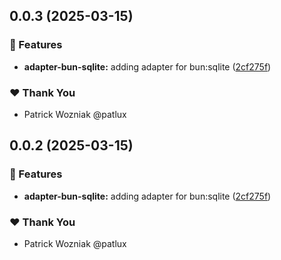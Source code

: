 ## 0.0.3 (2025-03-15)

### 🚀 Features

- **adapter-bun-sqlite:** adding adapter for bun:sqlite ([2cf275f](https://github.com/patlux/react-query-cache-persistent/commit/2cf275f))

### ❤️ Thank You

- Patrick Wozniak @patlux

## 0.0.2 (2025-03-15)

### 🚀 Features

- **adapter-bun-sqlite:** adding adapter for bun:sqlite ([2cf275f](https://github.com/patlux/react-query-cache-persistent/commit/2cf275f))

### ❤️ Thank You

- Patrick Wozniak @patlux